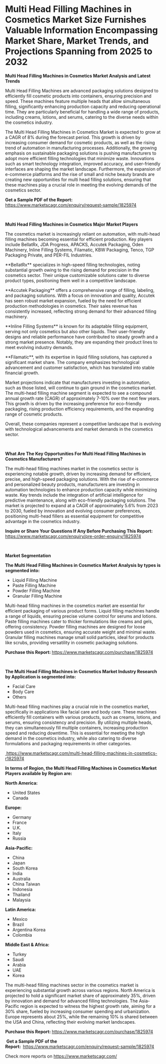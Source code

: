 <p><h1>Multi Head Filling Machines in Cosmetics Market Size Furnishes Valuable Information Encompassing Market Share, Market Trends, and Projections Spanning from 2025 to 2032</h1></p><p><strong>Multi Head Filling Machines in Cosmetics Market Analysis and Latest Trends</strong></p>
<p><p>Multi Head Filling Machines are advanced packaging solutions designed to efficiently fill cosmetic products into containers, ensuring precision and speed. These machines feature multiple heads that allow simultaneous filling, significantly enhancing production capacity and reducing operational time. They are particularly beneficial for handling a wide range of products, including creams, lotions, and serums, catering to the diverse needs within the cosmetics industry.</p><p>The Multi Head Filling Machines in Cosmetics Market is expected to grow at a CAGR of 8% during the forecast period. This growth is driven by increasing consumer demand for cosmetic products, as well as the rising trend of automation in manufacturing processes. Additionally, the growing emphasis on sustainable packaging solutions is pushing manufacturers to adopt more efficient filling technologies that minimize waste. Innovations such as smart technology integration, improved accuracy, and user-friendly interfaces are shaping the market landscape. Furthermore, the expansion of e-commerce platforms and the rise of small and niche beauty brands are creating new opportunities for multi head filling solutions, ensuring that these machines play a crucial role in meeting the evolving demands of the cosmetics sector.</p></p>
<p><strong>Get a Sample PDF of the Report:&nbsp;</strong> <a href="https://www.marketscagr.com/enquiry/request-sample/1825974?utm_campaign=1868&utm_medium=2&utm_source=Github&utm_content=ia&utm_term=28022025&utm_id=multi-head-filling-machines-in-cosmetics">https://www.marketscagr.com/enquiry/request-sample/1825974</a></p>
<p>&nbsp;</p>
<p><strong>Multi Head Filling Machines in Cosmetics Major Market Players</strong></p>
<p><p>The cosmetics market is increasingly reliant on automation, with multi-head filling machines becoming essential for efficient production. Key players include BellatRx, JDA Progress, APACKS, Accutek Packaging, Oden Machinery, Inline Filling Systems, Filamatic, KBW Packaging, Tenco, TGP Packaging Private, and PER-FIL Industries.</p><p>**BellatRx** specializes in high-speed filling technologies, noting substantial growth owing to the rising demand for precision in the cosmetics sector. Their unique customizable solutions cater to diverse product types, positioning them well in a competitive landscape.</p><p>**Accutek Packaging** offers a comprehensive range of filling, labeling, and packaging solutions. With a focus on innovation and quality, Accutek has seen robust market expansion, fueled by the need for efficient production methodologies in cosmetics. Their sales revenue has consistently increased, reflecting strong demand for their advanced filling machinery.</p><p>**Inline Filling Systems** is known for its adaptable filling equipment, serving not only cosmetics but also other liquids. Their user-friendly designs and reliable performance have contributed to steady growth and a strong market presence. Notably, they are expanding their product lines to meet evolving industry demands.</p><p>**Filamatic**, with its expertise in liquid filling solutions, has captured a significant market share. The company emphasizes technological advancement and customer satisfaction, which has translated into stable financial growth.</p><p>Market projections indicate that manufacturers investing in automation, such as those listed, will continue to gain ground in the cosmetics market. The multi-head filling machine segment is expected to see a compound annual growth rate (CAGR) of approximately 7-10% over the next few years. This growth is driven by the increasing preference for eco-friendly packaging, rising production efficiency requirements, and the expanding range of cosmetic products.</p><p>Overall, these companies represent a competitive landscape that is evolving with technological advancements and market demands in the cosmetics sector.</p></p>
<p>&nbsp;</p>
<p><strong>What Are The Key Opportunities For Multi Head Filling Machines in Cosmetics Manufacturers?</strong></p>
<p><p>The multi-head filling machines market in the cosmetics sector is experiencing notable growth, driven by increasing demand for efficient, precise, and high-speed packaging solutions. With the rise of e-commerce and personalized beauty products, manufacturers are investing in automation technologies to enhance production capacity while minimizing waste. Key trends include the integration of artificial intelligence for predictive maintenance, along with eco-friendly packaging solutions. The market is projected to expand at a CAGR of approximately 5.6% from 2023 to 2030, fueled by innovation and evolving consumer preferences, positioning multi-head fillers as essential equipment for competitive advantage in the cosmetics industry.</p></p>
<p><strong>Inquire or Share Your Questions If Any Before Purchasing This Report:</strong> <a href="https://www.marketscagr.com/enquiry/pre-order-enquiry/1825974?utm_campaign=1868&utm_medium=2&utm_source=Github&utm_content=ia&utm_term=28022025&utm_id=multi-head-filling-machines-in-cosmetics">https://www.marketscagr.com/enquiry/pre-order-enquiry/1825974</a></p>
<p>&nbsp;</p>
<p><strong>Market Segmentation</strong></p>
<p><strong>The Multi Head Filling Machines in Cosmetics Market Analysis by types is segmented into:</strong></p>
<p><ul><li>Liquid Filling Machine</li><li>Paste Filling Machine</li><li>Powder Filling Machine</li><li>Granular Filling Machine</li></ul></p>
<p><p>Multi-head filling machines in the cosmetics market are essential for efficient packaging of various product forms. Liquid filling machines handle a range of liquids, ensuring precise volume control for serums and lotions. Paste filling machines cater to thicker formulations like creams and gels, offering consistency. Powder filling machines are designed for loose powders used in cosmetics, ensuring accurate weight and minimal waste. Granular filling machines manage small solid particles, ideal for products like scrubs, providing versatility in cosmetic packaging solutions.</p></p>
<p><strong>Purchase this Report:&nbsp;</strong><a href="https://www.marketscagr.com/purchase/1825974?utm_campaign=1868&utm_medium=2&utm_source=Github&utm_content=ia&utm_term=28022025&utm_id=multi-head-filling-machines-in-cosmetics">https://www.marketscagr.com/purchase/1825974</a></p>
<p>&nbsp;</p>
<p><strong>The Multi Head Filling Machines in Cosmetics Market Industry Research by Application is segmented into:</strong></p>
<p><ul><li>Facial Care</li><li>Body Care</li><li>Others</li></ul></p>
<p><p>Multi-head filling machines play a crucial role in the cosmetics market, specifically in applications like facial care and body care. These machines efficiently fill containers with various products, such as creams, lotions, and serums, ensuring consistency and precision. By utilizing multiple heads, they can simultaneously fill multiple containers, increasing production speed and reducing downtime. This is essential for meeting the high demand in the cosmetics industry, while also catering to diverse formulations and packaging requirements in other categories.</p></p>
<p><a href="https://www.marketscagr.com/multi-head-filling-machines-in-cosmetics-r1825974?utm_campaign=1868&utm_medium=2&utm_source=Github&utm_content=ia&utm_term=28022025&utm_id=multi-head-filling-machines-in-cosmetics">&nbsp;https://www.marketscagr.com/multi-head-filling-machines-in-cosmetics-r1825974</a></p>
<p><strong>In terms of Region, the Multi Head Filling Machines in Cosmetics Market Players available by Region are:</strong></p>
<p>
    <p> <strong> North America: </strong>
        <ul>
            <li>United States</li>
            <li>Canada</li>
        </ul>
        </p> 
    <p> <strong> Europe: </strong>
        <ul>
            <li>Germany</li>
            <li>France</li>
            <li>U.K.</li>
            <li>Italy</li>
            <li>Russia</li>
        </ul>
        </p> 
    <p> <strong> Asia-Pacific: </strong>
        <ul>
            <li>China</li>
            <li>Japan</li>
            <li>South Korea</li>
            <li>India</li>
            <li>Australia</li>
            <li>China Taiwan</li>
            <li>Indonesia</li>
            <li>Thailand</li>
            <li>Malaysia</li>
        </ul>
        </p> 
    <p> <strong> Latin America: </strong>
        <ul>
            <li>Mexico</li>
            <li>Brazil</li>
            <li>Argentina Korea</li>
            <li>Colombia</li>
        </ul>
        </p> 
    <p> <strong> Middle East & Africa: </strong>
        <ul>
            <li>Turkey</li>
            <li>Saudi</li>
            <li>Arabia</li>
            <li>UAE</li>
            <li>Korea</li>
        </ul>
    </p>
    </p>
<p><p>The multi-head filling machines sector in the cosmetics market is experiencing substantial growth across various regions. North America is projected to hold a significant market share of approximately 35%, driven by innovation and demand for advanced filling technologies. The Asia-Pacific region is expected to witness the highest growth rate, aiming for a 30% share, fueled by increasing consumer spending and urbanization. Europe represents about 25%, while the remaining 10% is shared between the USA and China, reflecting their evolving market landscapes.</p></p>
<p><strong>Purchase this Report: </strong><a href="https://www.marketscagr.com/purchase/1825974?utm_campaign=1868&utm_medium=2&utm_source=Github&utm_content=ia&utm_term=28022025&utm_id=multi-head-filling-machines-in-cosmetics">https://www.marketscagr.com/purchase/1825974</a></p>
<p>&nbsp;<strong>Get a Sample PDF of the Report:&nbsp;&nbsp;</strong><a href="https://www.marketscagr.com/enquiry/request-sample/1825974?utm_campaign=1868&utm_medium=2&utm_source=Github&utm_content=ia&utm_term=28022025&utm_id=multi-head-filling-machines-in-cosmetics">https://www.marketscagr.com/enquiry/request-sample/1825974</a></p>
<p><strong></strong></p>
<p>Check more reports on <a href="https://www.marketscagr.com/?utm_campaign=1868&utm_medium=2&utm_source=Github&utm_content=ia&utm_term=28022025&utm_id=multi-head-filling-machines-in-cosmetics">https://www.marketscagr.com/</a></p>